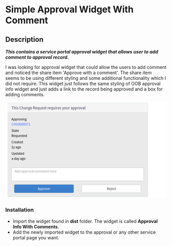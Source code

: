 # **Simple Approval Widget With Comment**

## Description

**_This contains a service portal approval widget that allows user to add comment to approval record._**

I was looking for approval widget that could allow the users to add comment and noticed the share item 'Approve with a comment'. The share item seems to be using different styling and some additional functionality which I did not require. This widget just follows the same styling of OOB approval info widget and just adds a link to the record being approved and a box for adding comments.

![Simple Approval Widget With Comment](/ApprovalWidgetWithComment/doc/images/approval_widget.png)

### Installation

- Import the widget found in **dist** folder. The widget is called **Approval Info With Comments**.
- Add the newly imported widget to the approval or any other service portal page you want.
